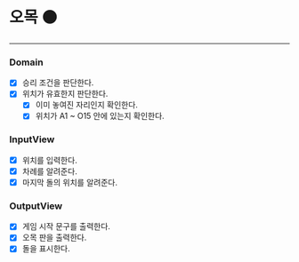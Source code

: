 # 오목 ⚫️

---

### Domain

- [x] 승리 조건을 판단한다.
- [x] 위치가 유효한지 판단한다.
    - [x] 이미 놓여진 자리인지 확인한다.
    - [x] 위치가 A1 ~ O15 안에 있는지 확인한다.

### InputView

- [x] 위치를 입력한다.
- [x] 차례를 알려준다.
- [x] 마지막 돌의 위치를 알려준다.

### OutputView

- [x] 게임 시작 문구를 출력한다.
- [x] 오목 판을 출력한다.
- [x] 돌을 표시한다.
